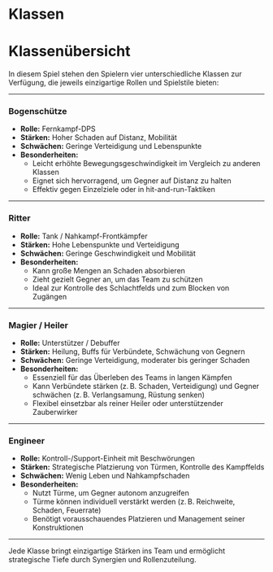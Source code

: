 # Klassen

# Klassenübersicht

In diesem Spiel stehen den Spielern vier unterschiedliche Klassen zur Verfügung, die jeweils einzigartige Rollen und Spielstile bieten:

---

### **Bogenschütze**

- **Rolle:** Fernkampf-DPS  
- **Stärken:** Hoher Schaden auf Distanz, Mobilität  
- **Schwächen:** Geringe Verteidigung und Lebenspunkte  
- **Besonderheiten:**
    - Leicht erhöhte Bewegungsgeschwindigkeit im Vergleich zu anderen Klassen  
    - Eignet sich hervorragend, um Gegner auf Distanz zu halten  
    - Effektiv gegen Einzelziele oder in hit-and-run-Taktiken  

---

### **Ritter**

- **Rolle:** Tank / Nahkampf-Frontkämpfer  
- **Stärken:** Hohe Lebenspunkte und Verteidigung  
- **Schwächen:** Geringe Geschwindigkeit und Mobilität  
- **Besonderheiten:**
    - Kann große Mengen an Schaden absorbieren  
    - Zieht gezielt Gegner an, um das Team zu schützen  
    - Ideal zur Kontrolle des Schlachtfelds und zum Blocken von Zugängen  

---

### **Magier / Heiler**

- **Rolle:** Unterstützer / Debuffer  
- **Stärken:** Heilung, Buffs für Verbündete, Schwächung von Gegnern  
- **Schwächen:** Geringe Verteidigung, moderater bis geringer Schaden  
- **Besonderheiten:**
    - Essenziell für das Überleben des Teams in langen Kämpfen  
    - Kann Verbündete stärken (z. B. Schaden, Verteidigung) und Gegner schwächen (z. B. Verlangsamung, Rüstung senken)  
    - Flexibel einsetzbar als reiner Heiler oder unterstützender Zauberwirker  

---

### **Engineer**

- **Rolle:** Kontroll-/Support-Einheit mit Beschwörungen  
- **Stärken:** Strategische Platzierung von Türmen, Kontrolle des Kampffelds  
- **Schwächen:** Wenig Leben und Nahkampfschaden  
- **Besonderheiten:**
    - Nutzt Türme, um Gegner autonom anzugreifen  
    - Türme können individuell verstärkt werden (z. B. Reichweite, Schaden, Feuerrate)  
    - Benötigt vorausschauendes Platzieren und Management seiner Konstruktionen  

---

Jede Klasse bringt einzigartige Stärken ins Team und ermöglicht strategische Tiefe durch Synergien und Rollenzuteilung.


